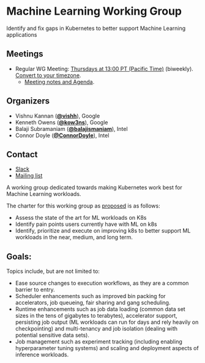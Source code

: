 <!---
This is an autogenerated file!

Please do not edit this file directly, but instead make changes to the
sigs.yaml file in the project root.

To understand how this file is generated, see https://git.k8s.io/community/generator/README.md
--->
# Machine Learning Working Group

Identify and fix gaps in Kubernetes to better support Machine Learning applications

## Meetings
* Regular WG Meeting: [Thursdays at 13:00 PT (Pacific Time)](https://docs.google.com/document/d/1FQx0BPlkkl1Bn0c9ocVBxYIKojpmrS1CFP5h0DI68AE/edit) (biweekly). [Convert to your timezone](http://www.thetimezoneconverter.com/?t=13:00&tz=PT%20%28Pacific%20Time%29).
  * [Meeting notes and Agenda](https://goo.gl/gBCdt1).

## Organizers

* Vishnu Kannan (**[@vishh](https://github.com/vishh)**), Google
* Kenneth Owens (**[@kow3ns](https://github.com/kow3ns)**), Google
* Balaji Subramaniam (**[@balajismaniam](https://github.com/balajismaniam)**), Intel
* Connor Doyle (**[@ConnorDoyle](https://github.com/ConnorDoyle)**), Intel

## Contact
* [Slack](https://kubernetes.slack.com/messages/wg-machine-learning)
* [Mailing list](https://groups.google.com/forum/#!forum/kubernetes-wg-machine-learning)

<!-- BEGIN CUSTOM CONTENT -->
A working group dedicated towards making Kubernetes work best for Machine Learning workloads.

The charter for this working group as [proposed](https://groups.google.com/forum/?utm_medium=email&utm_source=footer#!msg/kubernetes-dev/lOeMjOLilxI/wuQayFDvCQAJ) is as follows:

 -  Assess the state of the art for ML workloads on K8s
 -  Identify pain points users currently have with ML on k8s
 -  Identify, prioritize and execute on improving k8s to better support ML workloads in the near, medium, and long term.

## Goals:

Topics include, but are not limited to:

 - Ease source changes to execution workflows, as they are a common barrier to entry.
 - Scheduler enhancements such as improved bin packing for accelerators, job queueing, fair sharing and gang scheduling.
 - Runtime enhancements such as job data loading (common data set sizes in the tens of gigabytes to terabytes), accelerator support, persisting job output (ML workloads can run for days and rely heavily on checkpointing) and multi-tenancy and job isolation (dealing with potential sensitive data sets).
 - Job management such as experiment tracking (including enabling hyperparameter tuning systems) and scaling and deployment aspects of inference workloads.

<!-- END CUSTOM CONTENT -->
